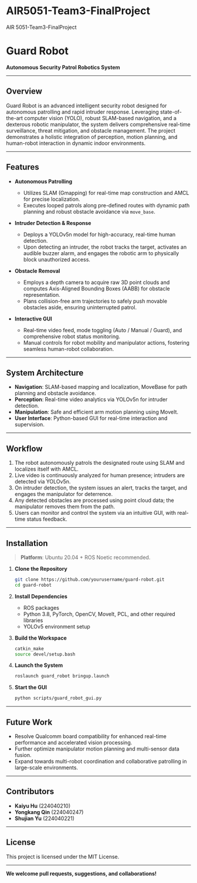 # AIR5051-Team3-FinalProject
AIR 5051-Team3-FinalProject
# Guard Robot

**Autonomous Security Patrol Robotics System**

---

## Overview

Guard Robot is an advanced intelligent security robot designed for autonomous patrolling and rapid intruder response. Leveraging state-of-the-art computer vision (YOLO), robust SLAM-based navigation, and a dexterous robotic manipulator, the system delivers comprehensive real-time surveillance, threat mitigation, and obstacle management. The project demonstrates a holistic integration of perception, motion planning, and human-robot interaction in dynamic indoor environments.

---

## Features

- **Autonomous Patrolling**
  - Utilizes SLAM (Gmapping) for real-time map construction and AMCL for precise localization.
  - Executes looped patrols along pre-defined routes with dynamic path planning and robust obstacle avoidance via `move_base`.

- **Intruder Detection & Response**
  - Deploys a YOLOv5n model for high-accuracy, real-time human detection.
  - Upon detecting an intruder, the robot tracks the target, activates an audible buzzer alarm, and engages the robotic arm to physically block unauthorized access.

- **Obstacle Removal**
  - Employs a depth camera to acquire raw 3D point clouds and computes Axis-Aligned Bounding Boxes (AABB) for obstacle representation.
  - Plans collision-free arm trajectories to safely push movable obstacles aside, ensuring uninterrupted patrol.

- **Interactive GUI**
  - Real-time video feed, mode toggling (Auto / Manual / Guard), and comprehensive robot status monitoring.
  - Manual controls for robot mobility and manipulator actions, fostering seamless human-robot collaboration.

---

## System Architecture

- **Navigation**: SLAM-based mapping and localization, MoveBase for path planning and obstacle avoidance.
- **Perception**: Real-time video analytics via YOLOv5n for intruder detection.
- **Manipulation**: Safe and efficient arm motion planning using MoveIt.
- **User Interface**: Python-based GUI for real-time interaction and supervision.

---

## Workflow

1. The robot autonomously patrols the designated route using SLAM and localizes itself with AMCL.
2. Live video is continuously analyzed for human presence; intruders are detected via YOLOv5n.
3. On intruder detection, the system issues an alert, tracks the target, and engages the manipulator for deterrence.
4. Any detected obstacles are processed using point cloud data; the manipulator removes them from the path.
5. Users can monitor and control the system via an intuitive GUI, with real-time status feedback.

---

## Installation

> **Platform**: Ubuntu 20.04 + ROS Noetic recommended.

1. **Clone the Repository**
    ```bash
    git clone https://github.com/yourusername/guard-robot.git
    cd guard-robot
    ```

2. **Install Dependencies**
    - ROS packages
    - Python 3.8, PyTorch, OpenCV, MoveIt, PCL, and other required libraries
    - YOLOv5 environment setup

3. **Build the Workspace**
    ```bash
    catkin_make
    source devel/setup.bash
    ```

4. **Launch the System**
    ```bash
    roslaunch guard_robot bringup.launch
    ```

5. **Start the GUI**
    ```bash
    python scripts/guard_robot_gui.py
    ```

---

## Future Work

- Resolve Qualcomm board compatibility for enhanced real-time performance and accelerated vision processing.
- Further optimize manipulator motion planning and multi-sensor data fusion.
- Expand towards multi-robot coordination and collaborative patrolling in large-scale environments.

---

## Contributors

- **Kaiyu Hu** (224040210)
- **Yongkang Qin** (224040247)
- **Shujian Yu** (224040221)

---

## License

This project is licensed under the MIT License.

---

**We welcome pull requests, suggestions, and collaborations!**
